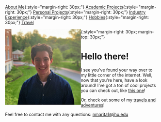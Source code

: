 [About Me](aboutMe/index.md){:style="margin-right: 30px;"}
[Academic Projects](academicProjects/index.md){:style="margin-right: 30px;"}
[Personal Projects](personalProjects/index.md){:style="margin-right: 30px;"}
[Industry Experience](industryExperience/index.md){:style="margin-right: 30px;"}
[Hobbies](hobbies/index.md){:style="margin-right: 30px;"}
[Travel](travel/index.md)



<img align="left" width="250" height="250" src="pics/Profile.jpg">{:style="margin-right: 30px; margin-top: 30px;"}
# Hello there!

I see you've found your way over to my little corner of the internet. Well, now that you're here, have a look around! I've got a ton of cool projects you can check out, like [this one](academicProjects/index.md#tele-operated-palpation-robot-in-progress)!

Or, check out some of my [travels and adventures](travel/index.md)!

Feel free to contact me with any questions: nmarita1@jhu.edu